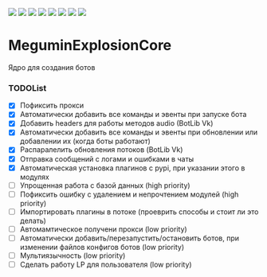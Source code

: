 ![](https://img.shields.io/github/pipenv/locked/python-version/EdwardFuchs/MeguminExplosionCore) 
![](https://img.shields.io/github/license/EdwardFuchs/MeguminExplosionCore) 
![](https://img.shields.io/github/pipenv/locked/dependency-version/EdwardFuchs/MeguminExplosionCore/watchdog)
![](https://badges.pufler.dev/visits/EdwardFuchs/MeguminExplosionCore) 
![](https://img.shields.io/github/repo-size/EdwardFuchs/MeguminExplosionCore)
![](https://img.shields.io/tokei/lines/github/EdwardFuchs/MeguminExplosionCore)
![](https://img.shields.io/github/commit-activity/m/EdwardFuchs/MeguminExplosionCore)
![](https://img.shields.io/github/last-commit/EdwardFuchs/MeguminExplosionCore)


# MeguminExplosionCore
Ядро для создания ботов

### TODOList
- [X] Пофиксить прокси
- [X] Автоматически добавить все команды и эвенты при запуске бота
- [X] Добавить headers для работы методов audio (BotLib Vk)
- [X] Автоматически добавить все команды и эвенты при обновлении или добавлении их (когда боты работают)
- [X] Распаралелить обновления потоков (BotLib Vk)
- [X] Отправка сообщений с логами и ошибками в чаты
- [X] Автоматическая установка плагинов с pypi, при указании этого в модулях
- [ ] Упрощенная работа с базой данных (high priority)
- [ ] Пофиксить ошибку с удалением и непрочтением модулей (high priority)
- [ ] Импортировать плагины в потоке (проеврить способы и стоит ли это делать)
- [ ] Автомамтическое получени прокси (low priority)
- [ ] Автоматически добавить/перезапустить/остановить ботов, при изменении файлов  конфигов ботов (low priority)
- [ ] Мультиязычность (low priority)
- [ ] Сделать работу LP для пользователя (low priority)
